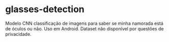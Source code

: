 # glasses-detection
Modelo CNN classificação de imagens para saber se minha namorada está de óculos ou não. Uso em Android. Dataset não disponível por questões de privacidade.

